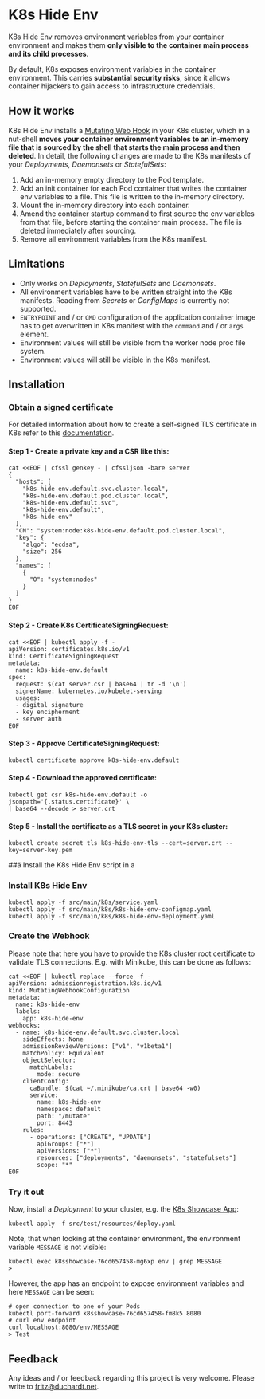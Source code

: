 # K8s Hide Env

K8s Hide Env removes environment variables from your container environment and makes them  **only visible to the container main process and its child processes**.

By default, K8s exposes environment variables in the container environment. This carries **substantial security risks**, since it allows container hijackers to gain access to infrastructure credentials.

## How it works

K8s Hide Env installs a [Mutating Web Hook](https://kubernetes.io/blog/2019/03/21/a-guide-to-kubernetes-admission-controllers/) in your K8s cluster, which in a nut-shell **moves your container environment variables to an in-memory file that is sourced by the shell that starts the main process and then deleted**. In detail, the following changes are made to the K8s manifests of your *Deployments*, *Daemonsets* or *StatefulSets*:

1. Add an in-memory empty directory to the Pod template.
2. Add an init container for each Pod container that writes the container env variables to a file. This file is written to the in-memory directory.
3. Mount the in-memory directory into each container.
4. Amend the container startup command to first source the env variables from that file, before starting the container main process. The file is deleted immediately after sourcing.
5. Remove all environment variables from the K8s manifest.

## Limitations

- Only works on *Deployments*, *StatefulSets* and *Daemonsets*.
- All environment variables have to be written straight into the K8s manifests. Reading from *Secrets* or *ConfigMaps* is currently not supported.
- `ENTRYPOINT` and / or `CMD` configuration of the application container image has to get overwritten in K8s manifest with the `command` and / or `args` element.
- Environment values will still be visible from the worker node proc file system.
- Environment values will still be visible in the K8s manifest.

## Installation

### Obtain a signed certificate

For detailed information about how to create a self-signed TLS certificate in K8s refer to this [documentation](https://kubernetes.io/docs/tasks/tls/managing-tls-in-a-cluster/).

#### Step 1 - Create a private key and a CSR like this:
```shell
cat <<EOF | cfssl genkey - | cfssljson -bare server
{
  "hosts": [
    "k8s-hide-env.default.svc.cluster.local",
    "k8s-hide-env.default.pod.cluster.local",
    "k8s-hide-env.default.svc",
    "k8s-hide-env.default",
    "k8s-hide-env"
  ],
  "CN": "system:node:k8s-hide-env.default.pod.cluster.local",
  "key": {
    "algo": "ecdsa",
    "size": 256
  },
  "names": [
    {
      "O": "system:nodes"
    }
  ]
}
EOF
```
#### Step 2 - Create K8s CertificateSigningRequest:
```shell
cat <<EOF | kubectl apply -f -
apiVersion: certificates.k8s.io/v1
kind: CertificateSigningRequest
metadata:
  name: k8s-hide-env.default
spec:
  request: $(cat server.csr | base64 | tr -d '\n')
  signerName: kubernetes.io/kubelet-serving
  usages:
  - digital signature
  - key encipherment
  - server auth
EOF
```
#### Step 3 - Approve CertificateSigningRequest:
```shell
kubectl certificate approve k8s-hide-env.default
```
#### Step 4 - Download the approved certificate:
```shell
kubectl get csr k8s-hide-env.default -o jsonpath='{.status.certificate}' \
| base64 --decode > server.crt
```
#### Step 5 - Install the certificate as a TLS secret in your K8s cluster:
```shell
kubectl create secret tls k8s-hide-env-tls --cert=server.crt --key=server-key.pem
```

##ä Install the K8s Hide Env script in a
### Install K8s Hide Env
```shell
kubectl apply -f src/main/k8s/service.yaml
kubectl apply -f src/main/k8s/k8s-hide-env-configmap.yaml
kubectl apply -f src/main/k8s/k8s-hide-env-deployment.yaml
```

### Create the Webhook

Please note that here you have to provide the K8s cluster root certificate to validate TLS connections. E.g. with Minikube, this can be done as follows:

```shell
cat <<EOF | kubectl replace --force -f -
apiVersion: admissionregistration.k8s.io/v1
kind: MutatingWebhookConfiguration
metadata:
  name: k8s-hide-env
  labels:
    app: k8s-hide-env
webhooks:
  - name: k8s-hide-env.default.svc.cluster.local
    sideEffects: None
    admissionReviewVersions: ["v1", "v1beta1"]
    matchPolicy: Equivalent
    objectSelector:
      matchLabels:
        mode: secure
    clientConfig:
      caBundle: $(cat ~/.minikube/ca.crt | base64 -w0)
      service:
        name: k8s-hide-env
        namespace: default
        path: "/mutate"
        port: 8443
    rules:
      - operations: ["CREATE", "UPDATE"]
        apiGroups: ["*"]
        apiVersions: ["*"]
        resources: ["deployments", "daemonsets", "statefulsets"]
        scope: "*"
EOF
```

### Try it out

Now, install a *Deployment* to your cluster, e.g. the [K8s Showcase App](https://github.com/fritzduchardt/k8s-showcase-application):
```shell
kubectl apply -f src/test/resources/deploy.yaml
```
Note, that when looking at the container environment, the environment variable `MESSAGE` is not visible:
```shell
kubectl exec k8sshowcase-76cd657458-mg6xp env | grep MESSAGE
> 
```
However, the app has an endpoint to expose environment variables and here `MESSAGE` can be seen:
```
# open connection to one of your Pods
kubectl port-forward k8sshowcase-76cd657458-fm8k5 8080
# curl env endpoint
curl localhost:8080/env/MESSAGE
> Test
```

## Feedback

Any ideas and / or feedback regarding this project is very welcome. Please write to [fritz@duchardt.net](mailto:fritz@duchardt.net).